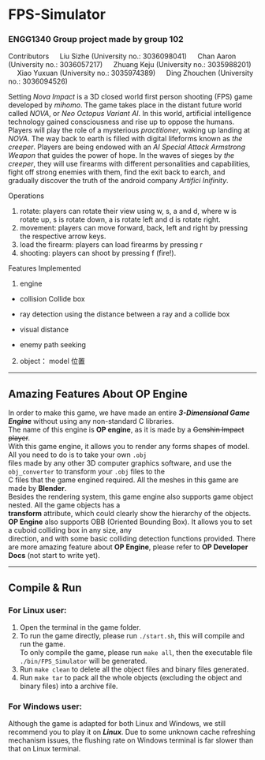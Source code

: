 # FPS-Simulator
### ENGG1340 Group project made by group 102

Contributors
&emsp; Liu Sizhe (University no.: 3036098041)
&emsp; Chan Aaron (University no.: 3036057217)
&emsp; Zhuang Keju (University no.: 3035988201)
&emsp; Xiao Yuxuan (University no.: 3035974389)
&emsp; Ding Zhouchen (University no.: 3036094526)

Setting
*Nova Impact* is a 3D closed world first person shooting (FPS) game developed by *mihomo*. The game takes place in the distant future world called *NOVA*, or *Neo Octopus Variant AI*. In this world, artificial intelligence technology gained consciousness and rise up to oppose the humans. Players will play the role of a mysterious *practitioner*, waking up landing at *NOVA*. The way back to earth is filled with digital lifeforms known as *the creeper*. Players are being endowed with an *AI Special Attack Armstrong Weapon* that guides the power of hope. In the waves of sieges by *the creeper*, they will use firearms with different personalities and capabilities, fight off strong enemies with them, find the exit back to earch, and gradually discover the truth of the android company *Artifici Inifinity*.


Operations
1. rotate: players can rotate their view using w, s, a and d, where w is rotate up, s is rotate down, a is rotate left and d is rotate right.
2. movement: players can move forward, back, left and right by pressing the respective arrow keys.
3. load the firearm: players can load firearms by pressing r
4. shooting: players can shoot by pressing f (fire!).


Features Implemented
1. engine
* collision
  Collide box
* ray detection
  using the distance between a ray and a collide box
* visual distance

* enemy path seeking


2. object：
  model
  位置

---
## Amazing Features About OP Engine
In order to make this game, we have made an entire **_3-Dimensional Game Engine_** without using any non-standard C 
libraries.  
The name of this engine is **OP engine**, as it is made by a ~~Genshin Impact player~~.  
With this game engine, it allows you to render any forms shapes of model. All you need to do is to take your own `.obj`  
files made by any other 3D computer graphics software, and use the `obj_converter` to transform your `.obj` files to the  
C files that the game engined required. All the meshes in this game are made by **Blender**.  
Besides the rendering system, this game engine also supports game object nested. All the game objects has a  
**transform** attribute, which could clearly show the hierarchy of the objects.  
**OP Engine** also supports OBB (Oriented Bounding Box). It allows you to set a cuboid colliding box in any size, any  
direction, and with some basic colliding detection functions provided.
There are more amazing feature about **OP Engine**, please refer to **OP Developer Docs** (not start to write yet).

---
## Compile & Run
### For Linux user:
1. Open the terminal in the game folder.
2. To run the game directly, please run `./start.sh`, this will compile and run the game.  
To only compile the game, please run `make all`, then the executable file `./bin/FPS_Simulator` will be generated.
3. Run `make clean` to delete all the object files and binary files generated.
4. Run `make tar` to pack all the whole objects (excluding the object and binary files) into a archive file.

### For Windows user:
[//]: # (TODO)

Although the game is adapted for both Linux and Windows, we still recommend you to play it on ***Linux***. Due to some 
unknown cache refreshing mechanism issues, the flushing rate on Windows terminal is far slower than that on Linux terminal.